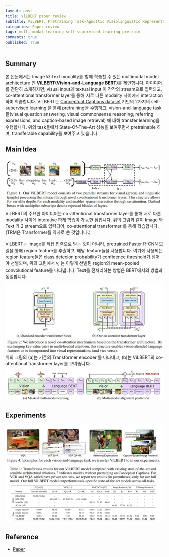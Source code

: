 ```yaml
---
layout: post
title: ViLBERT paper review
subtitle: ViLBERT, Pretraining Task-Agnostic Visiolinguistic Representations for Vision-and-Language Tasks
categories: Paper-review
tags: multi-modal-learning self-supervised-learning pretrain
comments: true
published: True
---
```


## Summary 
본 논문에서는 Image 와 Text modality를 함께 학습할 수 있는 multimodal model architecture 인 <strong>ViLBERT(Vision-and-Language BERT)</strong>를 제안합니다. 아이디어를 간단히 소개하자면, visual input과 textual input 이 각각의 stream으로 입력되고, co-attentional transformer layer를 통해 서로 다른 modality 사이에서 interaction하며 학습합니다. ViLBERT는 [Conceptual Captions dataset](https://ai.google.com/research/ConceptualCaptions/) 기반의 2가지의 self-supervised learning 을 통해 pretraining을 수행하고, vision-and-language task들(visual question answering, visual commonsense reasoning, referring expressions, and caption-based image retrieval) 에 대해 transfer learning을 수행합니다. 위의 task들에서 State-Of-The-Art 성능을 보여주면서 pretrainable 하며, transferable capability를 보여주고 있습니다.
## Main Idea
![model architecture](/assets/images/vilbert/fig1.jpg) 
<br>
ViLBERT의 주요한 아이디어는 co-attentional transformer layer를 통해 서로 다른 modality 사이에 interative 하게 학습이 가능한 점입니다. 위의 그림과 같이 Image 와 Text 가 2 stream으로 입력되어, co-attentional transformer 를 통해 학습합니다. (TRM은 Transformer를 약자로 쓴 것입니다.) <br>
<br>
ViLBERT는 Image를 직접 입력으로 받는 것이 아니라, pretrained Faster R-CNN 모델을 통해 region feature를 추출하고, 해당 feature들을 사용합니다. 여기에 사용되는 region feature들은 class detecion probability가 confidence threshold가 넘어야 선별되며, 위의 그림에서 $v_i$ 는 이렇게 선별된 region의 mean-pooled convolutional feature를 나타냅니다. Text를 전처리하는 방법은 BERT에서의 방법과 동일합니다. 

![fig](/assets/images/vilbert/fig2.jpg)
<br>
위의 그림의 (a)는 기존의 Transformer encoder 를 나타내고, (b)는 ViLBERT의 co-attentional transformer layer를 보여줍니다. 
![fig](/assets/images/vilbert/fig3.jpg)
<br>
## Experiments 
![fig](/assets/images/vilbert/fig4.jpg)
<br>
![fig](/assets/images/vilbert/fig5.jpg)
<br>
## Reference
- <a href="https://arxiv.org/abs/1908.02265"> Paper </a><br>
<!-- ## 느낀 점 -->


<!-- ## Main Contribution 
## Introduction
## Method
## Experiments 
## Conclusion  -->
<!-- - main contribution 
- intro
- method 
- exp 
- conclusion
- 느낀 점 & 논문 읽으며 궁금했던 점, 배운점  -->
